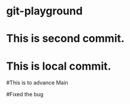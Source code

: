 # git-playground

# This is second commit.
# This is local commit.

#This is to advance Main

#Fixed the bug
